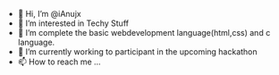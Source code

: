 - 👋 Hi, I’m @iAnujx
- 👀 I’m interested in Techy Stuff
- 🌱 I’m  complete the basic webdevelopment language(html,css) and c language.
- 💞️ I’m currently working to participant in the upcoming hackathon
- 📫 How to reach me ...

<!---
iAnujx/iAnujx is a ✨ special ✨ repository because its `README.md` (this file) appears on your GitHub profile.
You can click the Preview link to take a look at your changes.
--->
